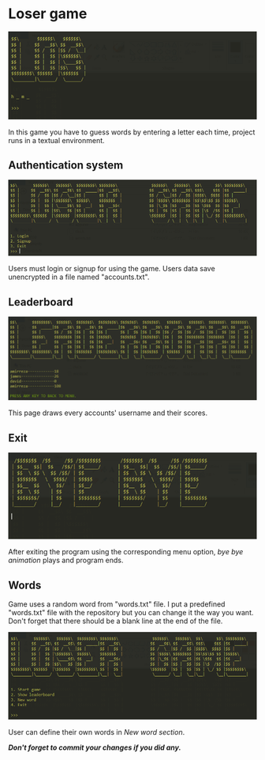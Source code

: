 # Loser game
![Game screenshot](https://github.com/SalehTavakoli/loser-game/blob/main/screenshots/3.png)

In this game you have to guess words by entering a letter each time, project runs in a textual environment.

## Authentication system
![Authentication screenshot](https://github.com/SalehTavakoli/loser-game/blob/main/screenshots/0.png)

Users must login or signup for using the game. Users data save unencrypted in a file named "accounts.txt".

## Leaderboard
![Leaderboard screenshot](https://github.com/SalehTavakoli/loser-game/blob/main/screenshots/1.png)

This page draws every accounts' username and their scores.

## Exit
![Exit screenshot](https://github.com/SalehTavakoli/loser-game/blob/main/screenshots/4.png)

After exiting the program using the corresponding menu option, *bye bye animation* plays and program ends.

## Words
Game uses a random word from "words.txt" file. I put a predefined "words.txt" file with the repository but you can change it the way you want.
Don't forget that there should be a blank line at the end of the file.

![User can define custom words](https://github.com/SalehTavakoli/loser-game/blob/main/screenshots/2.png)

User can define their own words in *New word section*.


***Don't forget to commit your changes if you did any.***
